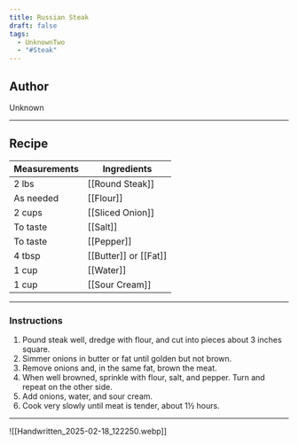 ```yaml
---
title: Russian Steak
draft: false
tags:
  - UnknownTwo
  - "#Steak"
---
```

## Author
Unknown
___
## Recipe

| Measurements | Ingredients               |
| :----------- | ------------------------- |
| 2 lbs               | [[Round Steak]]         |
| As needed           | [[Flour]]               |
| 2 cups              | [[Sliced Onion]]        |
| To taste            | [[Salt]]                |
| To taste            | [[Pepper]]              |
| 4 tbsp              | [[Butter]] or [[Fat]]    |
| 1 cup               | [[Water]]               |
| 1 cup               | [[Sour Cream]]          |
___
### Instructions
1.  Pound steak well, dredge with flour, and cut into pieces about 3 inches square.
2.  Simmer onions in butter or fat until golden but not brown.
3.  Remove onions and, in the same fat, brown the meat.
4.  When well browned, sprinkle with flour, salt, and pepper.  Turn and repeat on the other side.
5.  Add onions, water, and sour cream.
6.  Cook very slowly until meat is tender, about 1½ hours.
___
![[Handwritten_2025-02-18_122250.webp]]